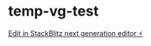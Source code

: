 # temp-vg-test

[Edit in StackBlitz next generation editor ⚡️](https://stackblitz.com/~/github.com/Sathish2905/temp-vg-test)